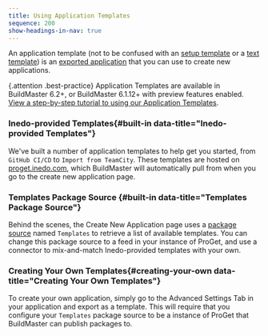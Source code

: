 ```yaml
---
title: Using Application Templates
sequence: 200
show-headings-in-nav: true
---
```

An application template (not to be confused with an [setup template](setup-templates) or a [text template](/docs/executionengine/components/text-templating)) is an [exported application](import-export) that you can use to create new applications.

{.attention .best-practice} Application Templates are available in BuildMaster 6.2+, or BuildMaster 6.1.12+ with preview features enabled. [View a step-by-step tutorial to using our Application Templates](/buildmaster/getting-started-with-application-templates-in-buildmaster).

### Inedo-provided Templates{#built-in data-title="Inedo-provided Templates"}

We've built a number of application templates to help get you started, from `GitHub CI/CD` to `Import from TeamCity`. These templates are hosted on [proget.inedo.com](https://proget.inedo.com/feeds/Templates), which BuildMaster will automatically pull from when you go to the create new application page. 

### Templates Package Source {#built-in data-title="Templates Package Source"}

Behind the scenes, the Create New Application page uses a [package source](/docs/buildmaster/builds/packaging/package-sources) named `Templates` to retrieve a list of available templates. You can change this package source to a feed in your instance of ProGet, and use a connector to mix-and-match Inedo-provided templates with your own.

### Creating Your Own Templates{#creating-your-own data-title="Creating Your Own Templates"}
To create your own application, simply go to the Advanced Settings Tab in your application and export as a template. This will require that you configure your `Templates` package source to be a instance of ProGet that BuildMaster can publish packages to.
